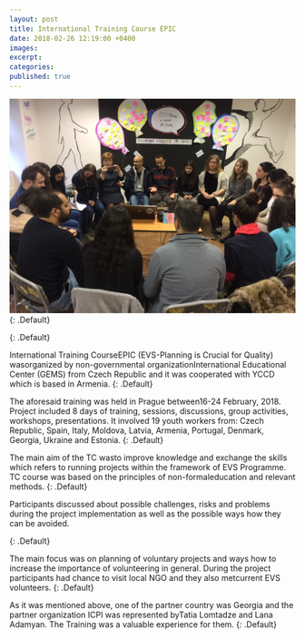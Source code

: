 ```yaml
---
layout: post
title: International Training Course EPIC
date: 2018-02-26 12:19:00 +0400
images:
excerpt:
categories:
published: true
---
```


![](/uploads/img-7164.JPG)
{: .Default}

{: .Default}

International Training CourseEPIC (EVS-Planning is Crucial for Quality) wasorganized by non-governmental organizationInternational Educational Center (GEMS) from Czech Republiс and it was cooperated with YCCD which is based in Armenia.
{: .Default}

The aforesaid training was held in Prague between16-24 February, 2018. Project included 8 days of training, sessions, discussions, group activities, workshops, presentations. It involved 19 youth workers from: Czech Republic, Spain, Italy, Moldova, Latvia, Armenia, Portugal, Denmark, Georgia, Ukraine and Estonia.
{: .Default}

The main aim of the TC wasto improve knowledge and exchange the skills which refers to running projects within the framework of EVS Programme. TC course was based on the principles of non-formaleducation and relevant methods.
{: .Default}

Participants discussed about possible challenges, risks and problems during the project implementation as well as the possible ways how they can be avoided.

<ins cite="mailto:Tatia%20Lomtadze" datetime="2018-03-23T17:57"></ins>
{: .Default}

The main focus was on planning of voluntary projects and ways how to increase the importance of volunteering in general. During the project participants had chance to visit local NGO and they also metcurrent EVS volunteers.
{: .Default}

As it was mentioned above, one of the partner country was Georgia and the partner organization ICPI was represented byTatia Lomtadze and Lana Adamyan. The Training was a valuable experience for them.
{: .Default}